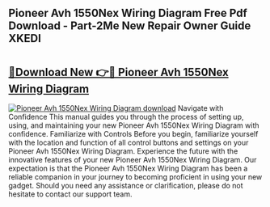 ## Pioneer Avh 1550Nex Wiring Diagram Free Pdf Download - Part-2Me New Repair Owner Guide XKEDI

# <h2><a href="http://dfjirkt.blite.top/?on=Pioneer+Avh+1550Nex+Wiring+Diagram">🔗Download New 👉🔴 Pioneer Avh 1550Nex Wiring Diagram</a></h2>

[![Pioneer Avh 1550Nex Wiring Diagram download](https://i.imgur.com/lujVjoI.png)](http://dfjirkt.blite.top/?on=Pioneer+Avh+1550Nex+Wiring+Diagram)
Navigate with Confidence This manual guides you through the process of setting up, using, and maintaining your new Pioneer Avh 1550Nex Wiring Diagram with confidence. Familiarize with Controls Before you begin, familiarize yourself with the location and function of all control buttons and settings on your Pioneer Avh 1550Nex Wiring Diagram. Experience the future with the innovative features of your new Pioneer Avh 1550Nex Wiring Diagram. Our expectation is that the Pioneer Avh 1550Nex Wiring Diagram has been a reliable companion in your journey to becoming proficient in using your new gadget. Should you need any assistance or clarification, please do not hesitate to contact our support team.
